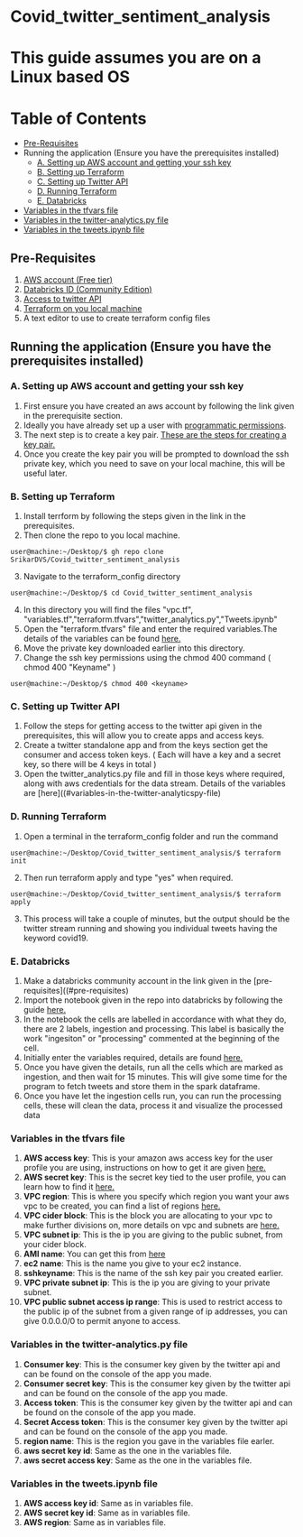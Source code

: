 # Covid_twitter_sentiment_analysis

# This guide assumes you are on a Linux based OS

# Table of Contents
  * [Pre-Requisites](#pre-requisites)
  * Running the application (Ensure you have the prerequisites installed)
    + [A. Setting up AWS account and getting your ssh key](#a-setting-up-aws-account-and-getting-your-ssh-key)
    + [B. Setting up Terraform](#b-setting-up-terraform)
    + [C. Setting up Twitter API](#c-setting-up-twitter-api)
    + [D. Running Terraform](#d-running-terraform)
    + [E. Databricks](#e-databricks)
  * [Variables in the tfvars file](#variables-in-the-tfvars-file)
  * [Variables in the twitter-analytics.py file](#variables-in-the-twitter-analyticspy-file)
  * [Variables in the tweets.ipynb file](#variables-in-the-tweetsipynb-file)

## Pre-Requisites
1. [AWS account (Free tier)](https://aws.amazon.com/premiumsupport/knowledge-center/create-and-activate-aws-account/)
2. [Databricks ID (Community Edition)](https://community.cloud.databricks.com/login.html)
3. [Access to twitter API](https://developer.twitter.com/en/docs/twitter-api/getting-started/getting-access-to-the-twitter-api)
4. [Terraform on you local machine](https://learn.hashicorp.com/tutorials/terraform/install-cli)
5. A text editor to use to create terraform config files

## Running the application (Ensure you have the prerequisites installed)

### A. Setting up AWS account and getting your ssh key
  1. First ensure you have created an aws account by following the link given in the prerequisite section.
  2. Ideally you have already set up a user with [programmatic permissions](https://docs.aws.amazon.com/IAM/latest/UserGuide/id_users_create.html).
  3. The next step is to create a key pair. [These are the steps for creating a key pair.](https://docs.aws.amazon.com/AWSEC2/latest/UserGuide/ec2-key-pairs.html)
  4. Once you create the key pair you will be prompted to download the ssh private key, which you need to save on your local machine, this will be useful later.
### B. Setting up Terraform
  1. Install terrform by following the steps given in the link in the prerequisites.
  2. Then clone the repo to you local machine.
  ```console
user@machine:~/Desktop/$ gh repo clone SrikarDVS/Covid_twitter_sentiment_analysis
```
  3. Navigate to the terraform_config directory
```console
user@machine:~/Desktop/$ cd Covid_twitter_sentiment_analysis
```
  4. In this directory you will find the files "vpc.tf", "variables.tf","terraform.tfvars","twitter_analytics.py","Tweets.ipynb"
  5. Open the "terraform.tfvars" file and enter the required variables.The details of the variables can be found [here.](#variables-in-the-tfvars-file)
  7. Move the private key downloaded earlier into this directory.
  8. Change the ssh key permissions using the chmod 400 command ( chmod 400 "Keyname" )
  ```console
user@machine:~/Desktop/$ chmod 400 <keyname>
```
  
### C. Setting up Twitter API
  1. Follow the steps for getting access to the twitter api given in the prerequisites, this will allow you to create apps and access keys.
  2. Create a twitter standalone app and from the keys section get the consumer and access token keys. ( Each will have a key and a secret key, so there will be 4 keys in total )
  3. Open the twitter_analytics.py file and fill in those keys where required, along with aws credentials for the data stream. Details of the variables are [here]((#variables-in-the-twitter-analyticspy-file)
  
### D. Running Terraform
  1. Open a terminal in the terraform_config folder and run the command  
```console
user@machine:~/Desktop/Covid_twitter_sentiment_analysis/$ terraform init 
```
  2. Then run terraform apply and type "yes" when required.
```console
user@machine:~/Desktop/Covid_twitter_sentiment_analysis/$ terraform apply
``` 
  3. This process will take a couple of minutes, but the output should be the twitter stream running and showing you individual tweets having the keyword covid19.
  
### E. Databricks
  1. Make a databricks community account in the link given in the [pre-requisites]((#pre-requisites)
  2. Import the notebook given in the repo into databricks by following the guide [here.](https://docs.databricks.com/notebooks/notebooks-manage.html#import-a-notebook)
  3. In the notebook the cells are labelled in accordance with what they do, there are 2 labels, ingestion and processing. This label is basically the work "ingesiton" or "processing" commented at the beginning of the cell.
  4. Initially enter the variables required, details are found [here.](#variables-in-the-tweetsipynb-file)
  5. Once you have given the details, run all the cells which are marked as ingestion, and then wait for 15 minutes. This will give some time for the program to fetch tweets and store them in the spark dataframe.
  6. Once you have let the ingestion cells run, you can run the processing cells, these will clean the data, process it and visualize the processed data


### Variables in the tfvars file

1. **AWS access key**: This is your amazon aws access key for the user profile you are using, instructions on how to get it are given [here.](https://docs.aws.amazon.com/general/latest/gr/aws-sec-cred-types.html)
2. **AWS secret key**: This is the secret key tied to the user profile, you can learn how to find it [here.](https://docs.aws.amazon.com/general/latest/gr/aws-sec-cred-types.html)
3. **VPC region**: This is where you specify which region you want your aws vpc to be created, you can find a list of regions [here.](https://docs.aws.amazon.com/AmazonRDS/latest/UserGuide/Concepts.RegionsAndAvailabilityZones.html)
4. **VPC cider block**: This is the block you are allocating to your vpc to make further divisions on, more details on vpc and subnets are [here.](https://docs.aws.amazon.com/vpc/latest/userguide/working-with-vpcs.html)
5. **VPC subnet ip**: This is the ip you are giving to the public subnet, from your cider block.
6. **AMI name**: You can get this from [here](https://docs.aws.amazon.com/AWSEC2/latest/UserGuide/finding-an-ami.html)
7. **ec2 name**: This is the name you give to your ec2 instance.
8. **sshkeyname**: This is the name of the ssh key pair you created earlier.
9. **VPC private subnet ip**: This is the ip you are giving to your private subnet.
10. **VPC public subnet access ip range**: This is used to restrict access to the public ip of the subnet from a given range of ip addresses, you can give 0.0.0.0/0 to permit anyone to access.


### Variables in the twitter-analytics.py file

1. **Consumer key**: This is the consumer key given by the twitter api and can be found on the console of the app you made.
2. **Consumer secret key**: This is the consumer key given by the twitter api and can be found on the console of the app you made.
3. **Access token**: This is the consumer key given by the twitter api and can be found on the console of the app you made.
4. **Secret Access token**: This is the consumer key given by the twitter api and can be found on the console of the app you made.
5. **region name**: This is the region you gave in the variables file earler.
6. **aws secret key id**: Same as the one in the variables file.
7. **aws secret access key**: Same as the one in the variables file.

### Variables in the tweets.ipynb file

1. **AWS access key id**: Same as in variables file.
2. **AWS secret key id**: Same as in variables file.
3. **AWS region**: Same as in variables file.
